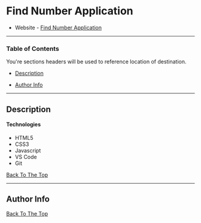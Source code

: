 # Find Number Application


- Website - [Find Number Application](https://mrtarikozturk.github.io/find-number/)

<!-- ![Project Image](project-image-url) -->

<!-- > This is a ReadMe template to help save you time and effort. -->


---

### Table of Contents
You're sections headers will be used to reference location of destination.

- [Description](#description)
<!-- 
- [How To Use](#how-to-use)
- [References](#references)
- [License](#license) 
-->
- [Author Info](#author-info)

---

## Description



#### Technologies

- HTML5
- CSS3
- Javascript
- VS Code
- Git



[Back To The Top](#read-me-template)

---

## Author Info

<!-- 
- Twitter - [............](............)
- Website - [............](............) 
-->

[Back To The Top](#read-me-template)